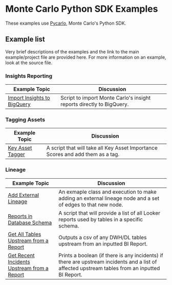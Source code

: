 # Monte Carlo Python SDK Examples

These examples use [Pycarlo](https://github.com/monte-carlo-data/python-sdk), Monte Carlo's Python SDK.

## Example list

Very brief descriptions of the examples and the link to the main example/project file are provided here. For more information on an example, look at the source file.

### Insights Reporting
| Example Topic | Discussion |
| ------------- | ---------- |
| [Import Insights to BigQuery](bigquery_insights_importer.py) | Script to import Monte Carlo's insight reports directly to BigQuery. |

### Tagging Assets
| Example Topic | Discussion |
| ------------- | ---------- |
| [Key Asset Tagger](key_asset_tagger.py) | A script that will take all Key Asset Importance Scores and add them as a tag. |

### Lineage
| Example Topic | Discussion |
| ------------- | ---------- |
| [Add External Lineage](lineage.py) | An exmaple class and execution to make adding an external lineage node and a set of edges to that new node. |
| [Reports in Database Schema](reports_by_schema.py) | A script that will provide a list of all Looker reports used by tables in a specific schema. |
| [Get All Tables Upstream from a Report](tables_upstream_from_report.py) | Outputs a csv of any DWH/DL tables upstream from an inputted BI Report. |
| [Get Recent Incidents Upstream from a Report](incidents_upstream_from_report.py) | Prints a boolean (if there is any incidents) if there are upstream incidents and a list of affected upstream tables from an inputted BI Report. |
